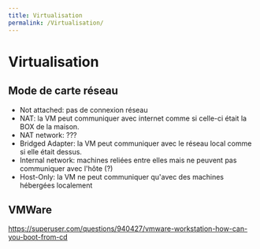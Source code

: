 ```yaml
---
title: Virtualisation
permalink: /Virtualisation/
---
```


# Virtualisation

Mode de carte réseau
--------------------

-   Not attached: pas de connexion réseau
-   NAT: la VM peut communiquer avec internet comme si celle-ci était la BOX de la maison.
-   NAT network: ???
-   Bridged Adapter: la VM peut communiquer avec le réseau local comme si elle était dessus.
-   Internal network: machines reliées entre elles mais ne peuvent pas communiquer avec l'hôte (?)
-   Host-Only: la VM ne peut communiquer qu'avec des machines hébergées localement

## VMWare

https://superuser.com/questions/940427/vmware-workstation-how-can-you-boot-from-cd

